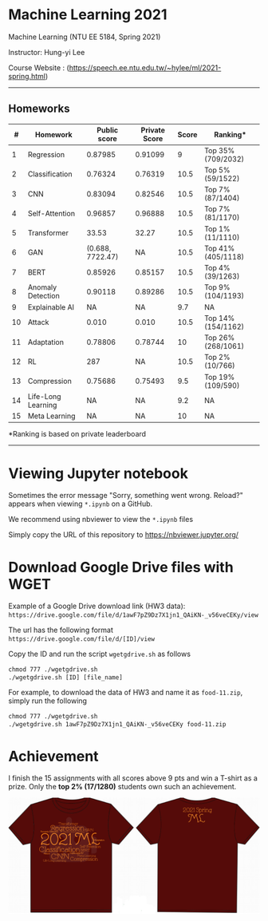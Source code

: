 # Machine Learning 2021 

Machine Learning (NTU EE 5184, Spring 2021)

Instructor: Hung-yi Lee

Course Website : (https://speech.ee.ntu.edu.tw/~hylee/ml/2021-spring.html)

---

## Homeworks
|#|Homework|Public score|Private Score|Score|Ranking*
|-|-|-|-|-|-|
|1|Regression|0.87985|0.91099|9|Top 35% (709/2032)
|2|Classification|0.76324| 0.76319|10.5 |Top 5% (59/1522)
|3|CNN|0.83094|0.82546|10.5|Top 7% (87/1404)
|4|Self-Attention|0.96857|0.96888|10.5|Top 7% (81/1170)
|5|Transformer|33.53|32.27|10.5 | Top 1% (11/1110)
|6|GAN|(0.688, 7722.47)|NA|10.5 |Top 41% (405/1118)
|7|BERT|0.85926|0.85157|10.5|Top 4% (39/1263)
|8|Anomaly Detection|0.90118|0.89286|10.5|Top 9% (104/1193)
|9|Explainable AI|NA|NA|9.7|NA|
|10|Attack|0.010|0.010|10.5|Top 14% (154/1162)
|11|Adaptation|0.78806|0.78744|10|Top 26% (268/1061)
|12|RL|287|NA|10.5|Top 2% (10/766)
|13|Compression|0.75686|0.75493|9.5|Top 19% (109/590)
|14|Life-Long Learning|NA|NA|9.2|NA
|15|Meta Learning|NA|NA|10|NA

*Ranking is based on private leaderboard

---

# Viewing Jupyter notebook

Sometimes the error message "Sorry, something went wrong. Reload?" appears when viewing `*.ipynb` on a GitHub.

We recommend using nbviewer to view the `*.ipynb` files

Simply copy the URL of this repository to https://nbviewer.jupyter.org/

# Download Google Drive files with WGET

Example of a Google Drive download link (HW3 data):
`https://drive.google.com/file/d/1awF7pZ9Dz7X1jn1_QAiKN-_v56veCEKy/view`

The url has the following format 
`https://drive.google.com/file/d/[ID]/view`

Copy the ID and run the script `wgetgdrive.sh` as follows

```
chmod 777 ./wgetgdrive.sh
./wgetgdrive.sh [ID] [file_name]
```

For example, to download the data of HW3 and name it as `food-11.zip`, simply run the following 

```
chmod 777 ./wgetgdrive.sh
./wgetgdrive.sh 1awF7pZ9Dz7X1jn1_QAiKN-_v56veCEKy food-11.zip
```

# Achievement
I finish the 15 assignments with all scores above 9 pts and win a T-shirt as a prize. Only the **top 2% (17/1280)** students own such an achievement.
<p align="center">
<img src="t-shirt.png" alt="shirt">
</p>
